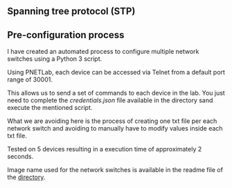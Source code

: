 ## Spanning tree protocol (STP)

## Pre-configuration process

I have created an automated process to configure multiple network switches using a Python 3 script. 

Using PNETLab, each device can be accessed via Telnet from a default port range of 30001.

This allows us to send a set of commands to each device in the lab. You just need to complete the *credentials.json* file available in the directory sand execute the mentioned script.

What we are avoiding here is the process of creating one txt file per each network switch and avoiding to manually have to modify values inside each txt file. 

Tested on 5 devices resulting in a execution time of approximately 2 seconds.

Image name used for the network switches is available in the readme file of the [directory](https://github.com/mvarrone/stp-project/tree/master/backend/automate_config).
